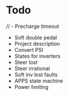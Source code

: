 # Todo
// - Precharge timeout
- Soft double pedal
- Project description
- Convert PSI
- States for inverters
- Steer lost
- Steer irrational
- Soft inv lost faults
- APPS state machine
- Power limiting
